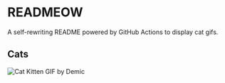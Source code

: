 # READMEOW

A self-rewriting README powered by GitHub Actions to display cat gifs.

## Cats

![Cat Kitten GIF by Demic](https://media1.giphy.com/media/3oriO0OEd9QIDdllqo/200.gif?cid=9acd02daefdmvd94kexgbstcrxc954ymvvb3dt310wzswd2s&ep=v1_gifs_search&rid=200.gif&ct=g)
